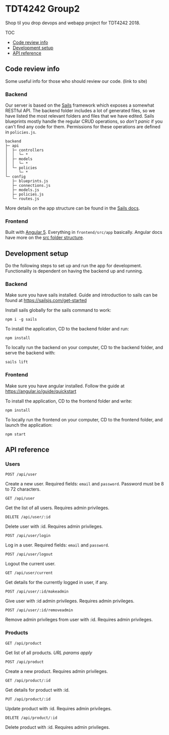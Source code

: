 # TDT4242 Group2
Shop til you drop devops and webapp project for TDT4242 2018.

TOC
* [Code review info](#code-review-info)
* [Development setup](#development-setup)
* [API reference](#api-reference)

## Code review info
Some useful info for those who should review our code. (link to site)
### Backend
Our server is based on the [Sails](https://sailsjs.com/) framework which exposes a somewhat RESTful API. The backend folder includes a lot of generated files, so we have listed the most relevant folders and files that we have edited. Sails blueprints mostly handle the regular CRUD operations, so *don't panic* if you can't find any code for them. Permissions for these operations are defined in `policies.js`.
```
backend
├─ api
│  ├─ controllers
│  │  └─ *
│  ├─ models
│  │  └─ *
│  └─ policies
│     └─ *
└─ config
   ├─ blueprints.js
   ├─ connections.js
   ├─ models.js
   ├─ policies.js
   └─ routes.js
```
More details on the app structure can be found in the [Sails docs](https://sailsjs.com/documentation/anatomy).
### Frontend
Built with [Angular 5](https://angular.io/). Everything in `frontend/src/app` basically.
Angular docs have more on the [src folder structure](https://angular.io/guide/quickstart#the-src-folder).

## Development setup
Do the following steps to set up and run the app for development. Functionality is dependent on having the backend up and running.
### Backend
Make sure you have sails installed. Guide and introduction to sails can be found at https://sailsjs.com/get-started

Install sails globally for the sails command to work:
```
npm i -g sails
```
To install the application, CD to the backend folder and run:
```
npm install
```
To locally run the backend on your computer, CD to the backend folder, and serve the backend with:
```
sails lift
```

### Frontend
Make sure you have angular installed. Follow the guide at https://angular.io/guide/quickstart

To install the application, CD to the frontend folder and write:
```
npm install
```
To locally run the frontend on your computer, CD to the frontend folder, and launch the application:
```
npm start
```

## API reference
### Users
```
POST /api/user
```
Create a new user. Required fields: `email` and `password`.
Password must be 8 to 72 characters.
```
GET /api/user
```
Get the list of all users. Requires admin privileges.
<!--
```
GET /api/user/:id
```
Get user details for user with :id.
-->
```
DELETE /api/user/:id
```
Delete user with :id. Requires admin privileges.
```
POST /api/user/login
```
Log in a user. Required fields: `email` and `password`.
```
POST /api/user/logout
```
Logout the current user.
```
GET /api/user/current
```
Get details for the currently logged in user, if any.
```
POST /api/user/:id/makeadmin
```
Give user with :id admin privileges. Requires admin privileges.
```
POST /api/user/:id/removeadmin
```
Remove admin privileges from user with :id. Requires admin privileges.
### Products
```
GET /api/product
```
Get list of all products. *URL params apply*
```
POST /api/product
```
Create a new product. Requires admin privileges.
```
GET /api/product/:id
```
Get details for product with :id.
```
PUT /api/product/:id
```
Update product with :id. Requires admin privileges.
```
DELETE /api/product/:id
```
Delete product with :id. Requires admin privileges.
